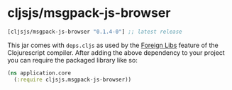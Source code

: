 # cljsjs/msgpack-js-browser

[](dependency)
```clojure
[cljsjs/msgpack-js-browser "0.1.4-0"] ;; latest release
```
[](/dependency)

This jar comes with `deps.cljs` as used by the [Foreign Libs][flibs] feature
of the Clojurescript compiler. After adding the above dependency to your project
you can require the packaged library like so:

```clojure
(ns application.core
  (:require cljsjs.msgpack-js-browser))
```

[flibs]: https://github.com/clojure/clojurescript/wiki/Packaging-Foreign-Dependencies

